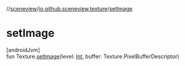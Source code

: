 //[sceneview](../../index.md)/[io.github.sceneview.texture](index.md)/[setImage](set-image.md)

# setImage

[androidJvm]\
fun Texture.[setImage](set-image.md)(level: [Int](https://kotlinlang.org/api/latest/jvm/stdlib/kotlin/-int/index.html), buffer: Texture.PixelBufferDescriptor)
